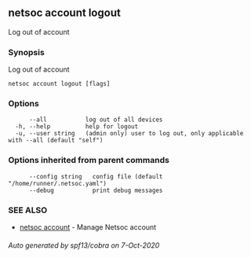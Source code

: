 ## netsoc account logout

Log out of account

### Synopsis

Log out of account

```
netsoc account logout [flags]
```

### Options

```
      --all           log out of all devices
  -h, --help          help for logout
  -u, --user string   (admin only) user to log out, only applicable with --all (default "self")
```

### Options inherited from parent commands

```
      --config string   config file (default "/home/runner/.netsoc.yaml")
      --debug           print debug messages
```

### SEE ALSO

* [netsoc account](netsoc_account.md)	 - Manage Netsoc account

###### Auto generated by spf13/cobra on 7-Oct-2020
